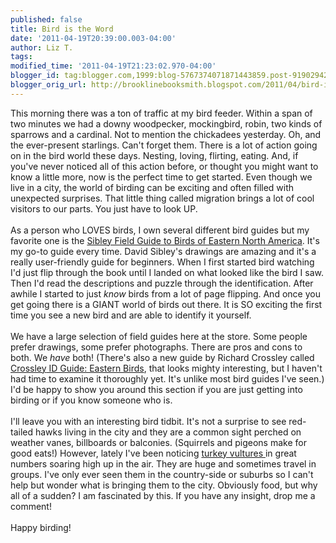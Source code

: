 ```yaml
---
published: false
title: Bird is the Word
date: '2011-04-19T20:39:00.003-04:00'
author: Liz T.
tags: 
modified_time: '2011-04-19T21:23:02.970-04:00'
blogger_id: tag:blogger.com,1999:blog-5767374071871443859.post-9190294208947846286
blogger_orig_url: http://brooklinebooksmith.blogspot.com/2011/04/bird-is-word.html
---
```


This morning there was a ton of traffic at my bird feeder. Within a span of two minutes we had a downy woodpecker, mockingbird, robin, two kinds of sparrows and a cardinal. Not to mention the chickadees yesterday. Oh, and the ever-present starlings. Can't forget them. There is a lot of action going on in the bird world these days. Nesting, loving, flirting, eating. And, if you've never noticed all of this action before, or thought you might want to know a little more, now is the perfect time to get started. Even though we live in a city, the world of birding can be exciting and often filled with unexpected surprises. That little thing called migration brings a lot of cool visitors to our parts. You just have to look UP.<br /><br />As a person who LOVES birds, I own several different bird guides but my favorite one is the <a href="http://www.brooklinebooksmith-shop.com/node/9501">Sibley Field Guide to Birds of Eastern North America</a>. It's my go-to guide every time. David Sibley's drawings are amazing and it's a really user-friendly guide for beginners. When I first started bird watching I'd just flip through the book until I landed on what looked like the bird I saw. Then I'd read the descriptions and puzzle through the identification. After awhile I started to just <em>know</em> birds from a lot of page flipping. And once you get going there is a GIANT world of birds out there. It is SO exciting the first time you see a new bird and are able to identify it yourself. <br /><br />We have a large selection of field guides here at the store. Some people prefer drawings, some prefer photographs. There are pros and cons to both. We <em>have</em> both! (There's also a new guide by Richard <span id="SPELLING_ERROR_0" class="blsp-spelling-error">Crossley</span> called <a href="http://www.brooklinebooksmith-shop.com/book/9780691147789"><span id="SPELLING_ERROR_1" class="blsp-spelling-error">Crossley</span> ID Guide: Eastern Birds</a>, that looks mighty interesting, but I haven't had time to examine it thoroughly yet. It's unlike most bird guides I've seen.) I'd be happy to show you around this section if you are just getting into birding or if you know someone who is. <br /><br />I'll leave you with an interesting bird tidbit. It's not a surprise to see red-tailed hawks living in the city and they are a common sight perched on <span id="SPELLING_ERROR_2" class="blsp-spelling-corrected">weather vanes</span>, billboards or balconies. (Squirrels and pigeons make for good eats!) However, lately I've been noticing <a href="http://en.wikipedia.org/wiki/Turkey_Vulture">turkey vultures </a>in great numbers soaring high up in the air. They are huge and sometimes travel in groups. I've only ever seen them in the country-side or suburbs so I can't help but wonder what is bringing them to the city. Obviously food, but why all of a sudden? I am fascinated by this. If you have any insight, drop me a comment!<br /><br />Happy birding!